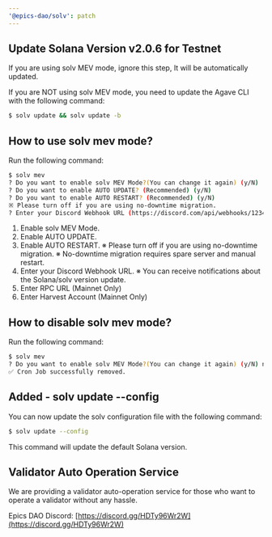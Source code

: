 ```yaml
---
'@epics-dao/solv': patch
---
```


## Update Solana Version v2.0.6 for Testnet

If you are using solv MEV mode, ignore this step, It will be automatically updated.

If you are NOT using solv MEV mode, you need to update the Agave CLI with the following command:

```bash
$ solv update && solv update -b
```

## How to use solv mev mode?

Run the following command:

```bash
$ solv mev
? Do you want to enable solv MEV Mode?(You can change it again) (y/N)
? Do you want to enable AUTO UPDATE? (Recommended) (y/N)
? Do you want to enable AUTO RESTART? (Recommended) (y/N)
※ Please turn off if you are using no-downtime migration.
? Enter your Discord Webhook URL (https://discord.com/api/webhooks/1234)
```

1.  Enable solv MEV Mode.
2.  Enable AUTO UPDATE.
3.  Enable AUTO RESTART.
    ※ Please turn off if you are using no-downtime migration.
    ※ No-downtime migration requires spare server and manual restart.
4.  Enter your Discord Webhook URL.
    ※ You can receive notifications about the Solana/solv version update.
5.  Enter RPC URL (Mainnet Only)
6.  Enter Harvest Account (Mainnet Only)

## How to disable solv mev mode?

Run the following command:

```bash
$ solv mev
? Do you want to enable solv MEV Mode?(You can change it again) (y/N) n
✅ Cron Job successfully removed.
```

## Added - solv update --config

You can now update the solv configuration file with the following command:

```bash
$ solv update --config
```

This command will update the default Solana version.

## Validator Auto Operation Service

We are providing a validator auto-operation service for those who want to operate a validator without any hassle.

Epics DAO Discord: [https://discord.gg/HDTy96Wr2W](https://discord.gg/HDTy96Wr2W)
